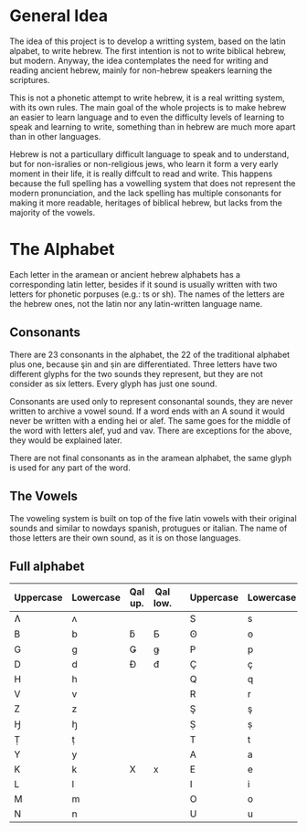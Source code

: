 # General Idea

The idea of this project is to develop a writting system, based on the latin alpabet, to write hebrew. The first intention is not to write biblical hebrew, but modern. Anyway, the idea contemplates the need for writing and reading ancient hebrew, mainly for non-hebrew speakers learning the scriptures.

This is not a phonetic attempt to write hebrew, it is a real writting system, with its own rules. The main goal of the whole projects is to make hebrew an easier to learn language and to even the difficulty levels of learning to speak and learning to write, something than in hebrew are much more apart than in other languages.

Hebrew is not a particullary difficult language to speak and to understand, but for non-isralies or non-religious jews, who learn it form a very early moment in their life, it is really diffcult to read and write. This happens because the full spelling has a vowelling system that does not represent the modern pronunciation, and the lack spelling has multiple consonants for making it more readable, heritages of biblical hebrew, but lacks from the majority of the vowels.

# The Alphabet

Each letter in the aramean or ancient hebrew alphabets has a corresponding latin letter, besides if it sound is usually written with two letters for phonetic porpuses (e.g.: ts or sh). The names of the letters are the hebrew ones, not the latin nor any latin-written language name.

## Consonants

There are 23 consonants in the alphabet, the 22 of the traditional alphabet plus one, because şin and ṣin are differentiated. Three letters have two different glyphs for the two sounds they represent, but they are not consider as six letters. Every glyph has just one sound.

Consonants are used only to represent consonantal sounds, they are never written to archive a vowel sound. If a word ends with an A sound it would never be written with a ending hei or alef. The same goes for the middle of the word with letters alef, yud and vav. There are exceptions for the above, they would be explained later.

There are not final consonants as in the aramean alphabet, the same glyph is used for any part of the word.

## The Vowels

The voweling system is built on top of the five latin vowels with their original sounds and similar to nowdays spanish, protugues or italian. The name of those letters are their own sound, as it is on those languages.

## Full alphabet

| Uppercase | Lowercase | Qal up. | Qal low. |     | Uppercase | Lowercase | Qal up. | Qal low. |
| --------- | --------- | ------- | -------- | --- | --------- | --------- | ------- | -------- |
| Ʌ         | ʌ         |         |          |     | S         | s         |         |          |
| B         | b         | ƃ       | Ƃ        |     | Ꙩ         | ꙩ         |         |          |
| G         | g         | Ǥ       | ǥ        |     | P         | p         | F       | f        |
| D         | d         | Đ       | đ        |     | Ç         | ç         |         |          |
| H         | h         |         |          |     | Q         | q         |         |          |
| V         | v         |         |          |     | R         | r         |         |          |
| Z         | z         |         |          |     | Ş         | ş         |         |          |
| Ꜧ         | ꜧ         |         |          |     | Ṣ         | ṣ         |         |          |
| Ṭ         | ṭ         |         |          |     | T         | t         | Ŧ       | ŧ        |
| Y         | y         |         |          |     | A         | a         |         |          |
| K         | k         | X       | x        |     | E         | e         |         |          |
| L         | l         |         |          |     | I         | i         |         |          |
| M         | m         |         |          |     | O         | o         |         |          |
| N         | n         |         |          |     | U         | u         |         |          |

